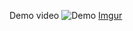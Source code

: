 Demo video
![Demo]([https://i.imgur.com/xUaec2h.gif](https://github.com/esther119/replicate-nodejs/blob/main/video/demo.gif)https://github.com/esther119/replicate-nodejs/blob/main/video/demo.gif)
[Imgur](https://i.imgur.com/xUaec2h.gifv)
